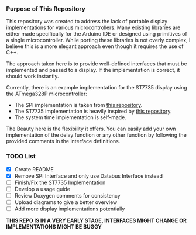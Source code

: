### Purpose of This Repository

This repository was created to address the lack of portable display implementations for various microcontrollers.
Many existing libraries are either made specifically for the Arduino IDE or designed using primitives of a single microcontroller. 
While porting these libraries is not overly complex, I believe this is a more elegant approach even though it requires the use of C++.

The approach taken here is to provide well-defined interfaces that must be implemented and passed to a display. If the implementation is correct, it should work instantly.

Currently, there is an example implementation for the ST7735 display using the ATmega328P microcontroller:
- The SPI implementation is taken from [this repository](https://github.com/goessl/ATmega328P/tree/master).
- The ST7735 implementation is heavily inspired by [this repository](https://github.com/Matiasus/ST7735/tree/master).
- The system time implementation is self-made.

The Beauty here is the flexibility it offers. You can easily add your own implementation of the delay function or any other function by following the provided comments in the interface definitions.

### TODO List
- [x] Create README
- [x] Remove SPI Interface and only use Databus Interface instead
- [ ] Finish/Fix the ST7735 Implementation
- [ ] Develop a usage guide
- [ ] Review Doxygen comments for consistency
- [ ] Upload diagrams to give a better overview
- [ ] Add more display implementations potentially

**THIS REPO IS IN A VERY EARLY STAGE, INTERFACES MIGHT CHANGE OR IMPLEMENTATIONS MIGHT BE BUGGY**

